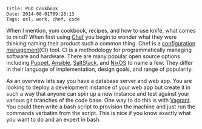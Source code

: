     Title: PGD Cookbook
    Date: 2014-08-01T09:28:13
    Tags: osl, work, chef, code

When I mention, yum cookbook, recipes, and how to use knife, what comes to mind?
When first using [Chef](http://getchef.com) you begin to wonder what they were
thinking naming their product such a common thing.
Chef is a [configuration management](https://en.wikipedia.org/wiki/Software_configuration_management)(CI)
tool.  CI is a methodology for programmatically managing software and hardware.
There are many popular open source options including [Puppet](https://puppetlabs.com/),
[Ansible](http://www.ansible.com/home), [SaltStack](http://www.saltstack.com/),
 and [NixOS](http://nixos.org/) to name a few.  They differ in their language of
implementation, design goals, and range of popularity.

<!-- more -->

As an overview lets say you have a database server and web app. You are looking
to deploy a development instance of your web app but create it in such a way
that anyone can spin up a new instance and test against your various git
branches of the code base.  One way to do this is with [Vagrant](http://vagrantup.com).
You could then write a bash script to provision the machine and just run the 
commands verbatim from the script.  This is nice if you know exactly what you
want to do and an expert in bash. 

